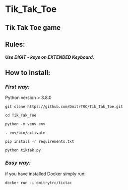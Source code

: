 # Tik_Tak_Toe
## Tik Tak Toe game 

## __Rules:__

##### Use DIGIT - keys on EXTENDED Keyboard.

## __How to install:__

### *__First way:__*

Python version > 3.8.0

`git clone https://github.com/DmitrTRC/Tik_Tak_Toe.git`

`cd Tik_Tak_Toe`

`python -m venv env`

`. env/bin/activate`

`pip install -r requirements.txt`

`python tiktak.py`

### *__Easy way:__*

if you have installed Docker simply run:

`docker run -i dmitrytrc/tictac`
 


 

